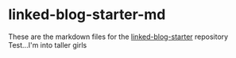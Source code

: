 # linked-blog-starter-md
These are the markdown files for the [linked-blog-starter](https://github.com/matthewwong525/linked-blog-starter) repository
Test...I'm into taller girls